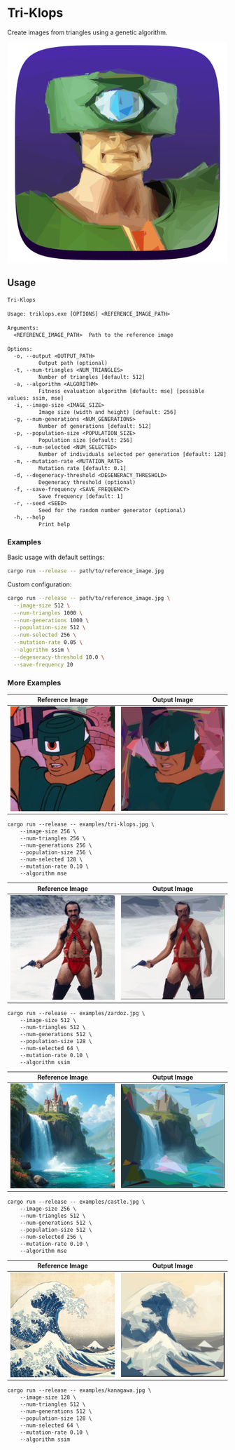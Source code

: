 # Tri-Klops

Create images from triangles using a genetic algorithm.

<p align="center">
    <img alt="Tri-Klops" src="assets/icon.png">
</p>

## Usage

```
Tri-Klops

Usage: triklops.exe [OPTIONS] <REFERENCE_IMAGE_PATH>

Arguments:
  <REFERENCE_IMAGE_PATH>  Path to the reference image

Options:
  -o, --output <OUTPUT_PATH>
          Output path (optional)
  -t, --num-triangles <NUM_TRIANGLES>
          Number of triangles [default: 512]
  -a, --algorithm <ALGORITHM>
          Fitness evaluation algorithm [default: mse] [possible values: ssim, mse]
  -i, --image-size <IMAGE_SIZE>
          Image size (width and height) [default: 256]
  -g, --num-generations <NUM_GENERATIONS>
          Number of generations [default: 512]
  -p, --population-size <POPULATION_SIZE>
          Population size [default: 256]
  -s, --num-selected <NUM_SELECTED>
          Number of individuals selected per generation [default: 128]
  -m, --mutation-rate <MUTATION_RATE>
          Mutation rate [default: 0.1]
  -d, --degeneracy-threshold <DEGENERACY_THRESHOLD>
          Degeneracy threshold (optional)
  -f, --save-frequency <SAVE_FREQUENCY>
          Save frequency [default: 1]
  -r, --seed <SEED>
          Seed for the random number generator (optional)
  -h, --help
          Print help
```

### Examples

Basic usage with default settings:

```bash
cargo run --release -- path/to/reference_image.jpg
```

Custom configuration:

```bash
cargo run --release -- path/to/reference_image.jpg \
  --image-size 512 \
  --num-triangles 1000 \
  --num-generations 1000 \
  --population-size 512 \
  --num-selected 256 \
  --mutation-rate 0.05 \
  --algorithm ssim \
  --degeneracy-threshold 10.0 \
  --save-frequency 20
```

### More Examples

<table>
  <thead>
    <tr>
      <th>Reference Image</th>
      <th>Output Image</th>
    </tr>
  </thead>
  <tbody>
    <tr>
      <td>
          <img src="examples/tri-klops.jpg" alt="Reference Image">
      </td>
      <td>
          <img src="examples/mse_alg--0_rng--256_res--256_tri--256_gen--256_pop--128_sel--0.10_mut.svg" alt="Output Image" width="256">
      </td>
    </tr>
  </tbody>
</table>

```
cargo run --release -- examples/tri-klops.jpg \
    --image-size 256 \
    --num-triangles 256 \
    --num-generations 256 \
    --population-size 256 \
    --num-selected 128 \
    --mutation-rate 0.10 \
    --algorithm mse
```

<table>
  <thead>
    <tr>
      <th>Reference Image</th>
      <th>Output Image</th>
    </tr>
  </thead>
  <tbody>
    <tr>
      <td>
          <img src="examples/zardoz.jpg" alt="Reference Image">
      </td>
      <td>
          <img src="examples/zardoz--alg_ssim--rng_1734233597--res_512--tri_512--gen_512--pop_128--sel_64--mut_0.10--deg_0.00.svg" alt="Output Image" width="256">
      </td>
    </tr>
  </tbody>
</table>

```
cargo run --release -- examples/zardoz.jpg \
    --image-size 512 \
    --num-triangles 512 \
    --num-generations 512 \
    --population-size 128 \
    --num-selected 64 \
    --mutation-rate 0.10 \
    --algorithm ssim
```

<table>
  <thead>
    <tr>
      <th>Reference Image</th>
      <th>Output Image</th>
    </tr>
  </thead>
  <tbody>
    <tr>
      <td>
          <img src="examples/castle.jpg" alt="Reference Image">
      </td>
      <td>
          <img src="examples/castle--alg_mse--rng_0--res_256--tri_512--gen_512--pop_512--sel_256--mut_0.10--deg_0.00.svg" alt="Output Image" width="256">
      </td>
    </tr>
  </tbody>
</table>

```
cargo run --release -- examples/castle.jpg \
    --image-size 256 \
    --num-triangles 512 \
    --num-generations 512 \
    --population-size 512 \
    --num-selected 256 \
    --mutation-rate 0.10 \
    --algorithm mse
```

<table>
  <thead>
    <tr>
      <th>Reference Image</th>
      <th>Output Image</th>
    </tr>
  </thead>
  <tbody>
    <tr>
      <td>
          <img src="examples/kanagawa.jpg" alt="Reference Image">
      </td>
      <td>
          <img src="examples/kanagawa--alg_ssim--rng_1734196673--res_128--tri_512--gen_512--pop_128--sel_64--mut_0.10--deg_0.00.svg" alt="Output Image" width="256">
      </td>
    </tr>
  </tbody>
</table>

```
cargo run --release -- examples/kanagawa.jpg \
    --image-size 128 \
    --num-triangles 512 \
    --num-generations 512 \
    --population-size 128 \
    --num-selected 64 \
    --mutation-rate 0.10 \
    --algorithm ssim
```
